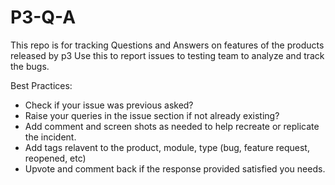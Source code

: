 # P3-Q-A
This repo is for tracking Questions and Answers on features of the products released by p3
Use this to report issues to testing team to analyze and track the bugs. 

Best Practices:
- Check if your issue was previous asked?
- Raise your queries in the issue section if not already existing?
- Add comment and screen shots as needed to help recreate or replicate the incident.
- Add tags relavent to the product, module, type (bug, feature request, reopened, etc)
- Upvote and comment back if the response provided satisfied you needs.
